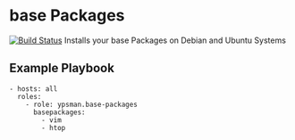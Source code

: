 base Packages
=============
[![Build Status](https://travis-ci.org/ypsman/ansible-base-packages.svg?branch=master)](https://travis-ci.org/ypsman/ansible-base-packages)
Installs your base Packages on Debian and Ubuntu Systems

Example Playbook
----------------

    - hosts: all
      roles:
        - role: ypsman.base-packages
          basepackages:
            - vim
            - htop
